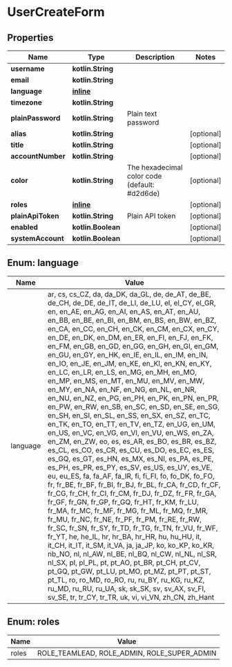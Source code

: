 
# UserCreateForm

## Properties
Name | Type | Description | Notes
------------ | ------------- | ------------- | -------------
**username** | **kotlin.String** |  | 
**email** | **kotlin.String** |  | 
**language** | [**inline**](#Language) |  | 
**timezone** | **kotlin.String** |  | 
**plainPassword** | **kotlin.String** | Plain text password | 
**alias** | **kotlin.String** |  |  [optional]
**title** | **kotlin.String** |  |  [optional]
**accountNumber** | **kotlin.String** |  |  [optional]
**color** | **kotlin.String** | The hexadecimal color code (default: #d2d6de) |  [optional]
**roles** | [**inline**](#kotlin.collections.List&lt;Roles&gt;) |  |  [optional]
**plainApiToken** | **kotlin.String** | Plain API token |  [optional]
**enabled** | **kotlin.Boolean** |  |  [optional]
**systemAccount** | **kotlin.Boolean** |  |  [optional]


<a id="Language"></a>
## Enum: language
Name | Value
---- | -----
language | ar, cs, cs_CZ, da, da_DK, da_GL, de, de_AT, de_BE, de_CH, de_DE, de_IT, de_LI, de_LU, el, el_CY, el_GR, en, en_AE, en_AG, en_AI, en_AS, en_AT, en_AU, en_BB, en_BE, en_BI, en_BM, en_BS, en_BW, en_BZ, en_CA, en_CC, en_CH, en_CK, en_CM, en_CX, en_CY, en_DE, en_DK, en_DM, en_ER, en_FI, en_FJ, en_FK, en_FM, en_GB, en_GD, en_GG, en_GH, en_GI, en_GM, en_GU, en_GY, en_HK, en_IE, en_IL, en_IM, en_IN, en_IO, en_JE, en_JM, en_KE, en_KI, en_KN, en_KY, en_LC, en_LR, en_LS, en_MG, en_MH, en_MO, en_MP, en_MS, en_MT, en_MU, en_MV, en_MW, en_MY, en_NA, en_NF, en_NG, en_NL, en_NR, en_NU, en_NZ, en_PG, en_PH, en_PK, en_PN, en_PR, en_PW, en_RW, en_SB, en_SC, en_SD, en_SE, en_SG, en_SH, en_SI, en_SL, en_SS, en_SX, en_SZ, en_TC, en_TK, en_TO, en_TT, en_TV, en_TZ, en_UG, en_UM, en_US, en_VC, en_VG, en_VI, en_VU, en_WS, en_ZA, en_ZM, en_ZW, eo, es, es_AR, es_BO, es_BR, es_BZ, es_CL, es_CO, es_CR, es_CU, es_DO, es_EC, es_ES, es_GQ, es_GT, es_HN, es_MX, es_NI, es_PA, es_PE, es_PH, es_PR, es_PY, es_SV, es_US, es_UY, es_VE, eu, eu_ES, fa, fa_AF, fa_IR, fi, fi_FI, fo, fo_DK, fo_FO, fr, fr_BE, fr_BF, fr_BI, fr_BJ, fr_BL, fr_CA, fr_CD, fr_CF, fr_CG, fr_CH, fr_CI, fr_CM, fr_DJ, fr_DZ, fr_FR, fr_GA, fr_GF, fr_GN, fr_GP, fr_GQ, fr_HT, fr_KM, fr_LU, fr_MA, fr_MC, fr_MF, fr_MG, fr_ML, fr_MQ, fr_MR, fr_MU, fr_NC, fr_NE, fr_PF, fr_PM, fr_RE, fr_RW, fr_SC, fr_SN, fr_SY, fr_TD, fr_TG, fr_TN, fr_VU, fr_WF, fr_YT, he, he_IL, hr, hr_BA, hr_HR, hu, hu_HU, it, it_CH, it_IT, it_SM, it_VA, ja, ja_JP, ko, ko_KP, ko_KR, nb_NO, nl, nl_AW, nl_BE, nl_BQ, nl_CW, nl_NL, nl_SR, nl_SX, pl, pl_PL, pt, pt_AO, pt_BR, pt_CH, pt_CV, pt_GQ, pt_GW, pt_LU, pt_MO, pt_MZ, pt_PT, pt_ST, pt_TL, ro, ro_MD, ro_RO, ru, ru_BY, ru_KG, ru_KZ, ru_MD, ru_RU, ru_UA, sk, sk_SK, sv, sv_AX, sv_FI, sv_SE, tr, tr_CY, tr_TR, uk, vi, vi_VN, zh_CN, zh_Hant


<a id="kotlin.collections.List<Roles>"></a>
## Enum: roles
Name | Value
---- | -----
roles | ROLE_TEAMLEAD, ROLE_ADMIN, ROLE_SUPER_ADMIN



